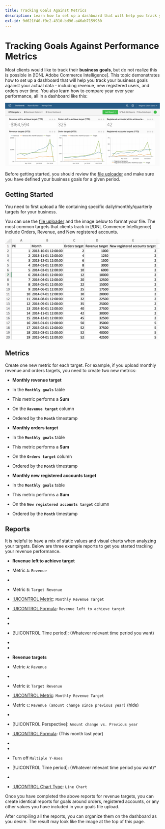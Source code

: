 ```yaml
---
title: Tracking Goals Against Metrics
description: Learn how to set up a dashboard that will help you track your business goals against your actual data - including revenue, new registered users, and orders over time.
exl-id: 9d621f40-f9c2-4310-bd96-a46ab7159930
---
```

# Tracking Goals Against Performance Metrics

Most clients would like to track their **business goals**, but do not realize this is possible in [!DNL Adobe Commerce Intelligence]. This topic demonstrates how to set up a dashboard that will help you track your business goals against your actual data - including revenue, new registered users, and orders over time. You also learn how to compare year over year performance, all in a dashboard like this:

![](../../assets/Goals-_dashboard_2.png)

Before getting started, you should review the [file uploader](../importing-data/connecting-data/using-file-uploader.md) and make sure you have defined your business goals for a given period.

## Getting Started

You need to first upload a file containing specific daily/monthly/quarterly targets for your business.

You can use the [file uploader](../importing-data/connecting-data/using-file-uploader.md) and the image below to format your file. The most common targets that clients track in [!DNL Commerce Intelligence] include Orders, Revenue, and New registered accounts.

![](../../assets/Goals-_Excel.png)

## Metrics

Create one new metric for each target. For example, if you upload monthly revenue and orders targets, you need to create two new metrics:

* **Monthly revenue target**
* In the **`Monthly goals`** table
* This metric performs a **Sum**
* On the **`Revenue target`** column
* Ordered by the **`Month`** timestamp

* **Monthly orders target**
* In the **`Monthly goals`** table
* This metric performs a **Sum**
* On the **`Orders target`** column
* Ordered by the **`Month`** timestamp

* **Monthly new registered accounts target**
* In the **`Monthly goals`** table
* This metric performs a **Sum**
* On the **`New registered accounts target`** column
* Ordered by the **`Month`** timestamp

## Reports

It is helpful to have a mix of static values and visual charts when analyzing your targets. Below are three example reports to get you started tracking your revenue performance.

* **Revenue left to achieve target**
* Metric `A`: `Revenue`
* [!UICONTROL Metric]: `Revenue`

* Metric `B`: `Target Revenue`
* [!UICONTROL Metric]: `Monthly Revenue Target`

* [!UICONTROL Formula]: `Revenue left to achieve target`
* [!UICONTROL Formula]: `(B-A)`
* [!UICONTROL Format]: `Number`

* [!UICONTROL Time period]: (Whatever relevant time period you want)
* [!UICONTROL Interval]: `Month`
* [!UICONTROL Chart Type]: `Scalar`

* **Revenue targets**
* Metric `A`: `Revenue`
* [!UICONTROL Metric]: `Revenue`

* Metric `B`: `Target Revenue`
* [!UICONTROL Metric]: `Monthly Revenue Target`

* Metric `C`: `Revenue (amount change since previous year)` (hide)
* [!UICONTROL Metric]: `Revenue`
* [!UICONTROL Perspective]: `Amount change vs. Previous year`

* [!UICONTROL Formula]: (This month last year)
* [!UICONTROL Formula]: `(A-C)`
* [!UICONTROL Format]: `Currency`

* Turn off `Multiple Y-Axes`
* [!UICONTROL Time period]: (Whatever relevant time period you want)*
* [!UICONTROL Interval]: `Month`
* [!UICONTROL Chart Type]: `Line Chart`

Once you have completed the above reports for revenue targets, you can create identical reports for goals around orders, registered accounts, or any other values you have included in your goals file upload.

After compiling all the reports, you can organize them on the dashboard as you desire. The result may look like the image at the top of this page.
